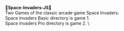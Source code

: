 👾**Space-Invaders-JS**👾 \
Two Games of the classic arcade game Space Invaders. \
Space Invaders Basic directory is game 1. \
Space Invaders Pro directory is game 2. \



